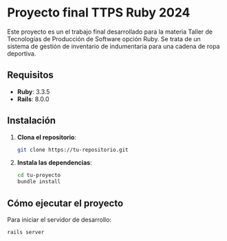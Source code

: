 # Proyecto final TTPS Ruby 2024

Este proyecto es un el trabajo final desarrollado para la materia Taller de Tecnologías de Producción de Software opción Ruby. Se trata de un sistema de gestión de inventario de indumentaria para una cadena de ropa deportiva.

## Requisitos

- **Ruby**: 3.3.5
- **Rails**: 8.0.0

## Instalación

1. **Clona el repositorio**:

    ```sh
    git clone https://tu-repositorio.git
    ```

2. **Instala las dependencias**:

    ```sh
    cd tu-proyecto
    bundle install
    ```

## Cómo ejecutar el proyecto

Para iniciar el servidor de desarrollo:

```sh
rails server